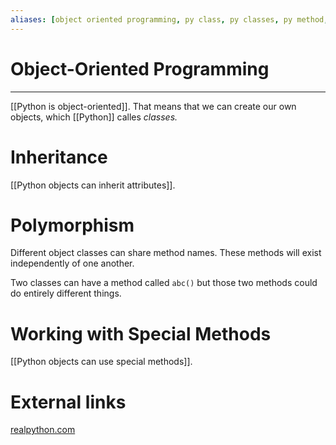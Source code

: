```yaml
---
aliases: [object oriented programming, py class, py classes, py method, py methods]
---
```

# Object-Oriented Programming
---
[[Python is object-oriented]]. That means that we can create our own objects, which [[Python]] calles *classes.*

# Inheritance
[[Python objects can inherit attributes]]. 

# Polymorphism
Different object classes can share method names. These methods will exist independently of one another. 

Two classes can have a method called `abc()` but those two methods could do entirely different things. 

# Working with Special Methods
[[Python objects can use special methods]]. 

# External links
 [realpython.com](https://realpython.com/python3-object-oriented-programming/)